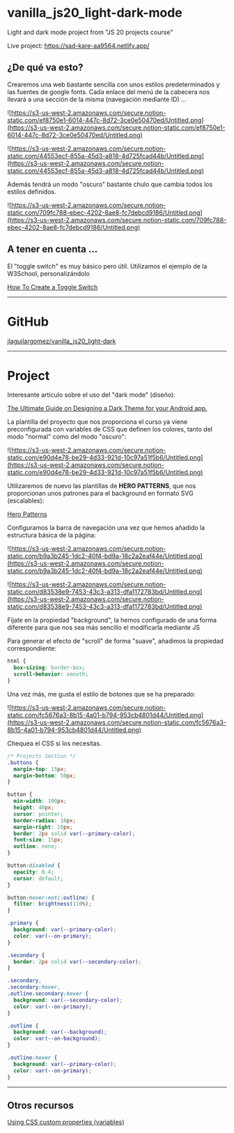# vanilla_js20_light-dark-mode

Light and dark mode project from "JS 20 projects course"

Live project: https://sad-kare-aa9564.netlify.app/

## ¿De qué va esto?

Crearemos una web bastante sencilla con unos estilos predeterminados y las fuentes de google fonts. Cada enlace del menú de la cabecera nos llevará a una sección de la misma (navegación mediante ID) ...

![https://s3-us-west-2.amazonaws.com/secure.notion-static.com/ef8750e1-6014-447c-8d72-3ce0e50470ed/Untitled.png](https://s3-us-west-2.amazonaws.com/secure.notion-static.com/ef8750e1-6014-447c-8d72-3ce0e50470ed/Untitled.png)

![https://s3-us-west-2.amazonaws.com/secure.notion-static.com/44553ecf-855a-45d3-a818-4d725fcad44b/Untitled.png](https://s3-us-west-2.amazonaws.com/secure.notion-static.com/44553ecf-855a-45d3-a818-4d725fcad44b/Untitled.png)

Además tendrá un modo "oscuro" bastante chulo que cambia todos los estilos definidos.

![https://s3-us-west-2.amazonaws.com/secure.notion-static.com/709fc788-ebec-4202-8ae8-fc7debcd9186/Untitled.png](https://s3-us-west-2.amazonaws.com/secure.notion-static.com/709fc788-ebec-4202-8ae8-fc7debcd9186/Untitled.png)

## A tener en cuenta ...

El "toggle switch" es muy básico pero útil. Utilizamos el ejemplo de la W3School, personalizándolo

[How To Create a Toggle Switch](https://www.w3schools.com/howto/howto_css_switch.asp)

---

# GitHub

[jlaguilargomez/vanilla_js20_light-dark](https://github.com/jlaguilargomez/vanilla_js20_light-dark)

---

# Project

Interesante artículo sobre el uso del "dark mode" (diseño):

[The Ultimate Guide on Designing a Dark Theme for your Android app.](https://blog.prototypr.io/how-to-design-a-dark-theme-for-your-android-app-3daeb264637)

La plantilla del proyecto que nos proporciona el curso ya viene preconfigurada con variables de CSS que definen los colores, tanto del modo "normal" como del modo "oscuro":

![https://s3-us-west-2.amazonaws.com/secure.notion-static.com/e90d4e78-be29-4d33-921d-10c97a51f5b6/Untitled.png](https://s3-us-west-2.amazonaws.com/secure.notion-static.com/e90d4e78-be29-4d33-921d-10c97a51f5b6/Untitled.png)

Utilizaremos de nuevo las plantillas de **HERO PATTERNS**, que nos proporcionan unos patrones para el background en formato SVG (escalables):

[Hero Patterns](https://www.heropatterns.com/)

Configuramos la barra de navegación una vez que hemos añadido la estructura básica de la página:

![https://s3-us-west-2.amazonaws.com/secure.notion-static.com/b9a3b245-1dc2-40f4-bd9a-18c2a2eaf44e/Untitled.png](https://s3-us-west-2.amazonaws.com/secure.notion-static.com/b9a3b245-1dc2-40f4-bd9a-18c2a2eaf44e/Untitled.png)

![https://s3-us-west-2.amazonaws.com/secure.notion-static.com/d83538e9-7453-43c3-a313-dfa1172783bd/Untitled.png](https://s3-us-west-2.amazonaws.com/secure.notion-static.com/d83538e9-7453-43c3-a313-dfa1172783bd/Untitled.png)

Fíjate en la propiedad "background", la hemos configurado de una forma diferente para que nos sea más sencillo el modificarla mediante JS

Para generar el efecto de "scroll" de forma "suave", añadimos la propiedad correspondiente:

```css
html {
  box-sizing: border-box;
  scroll-behavior: smooth;
}
```

Una vez más, me gusta el estilo de botones que se ha preparado:

![https://s3-us-west-2.amazonaws.com/secure.notion-static.com/fc5676a3-8b15-4a01-b794-953cb4801d44/Untitled.png](https://s3-us-west-2.amazonaws.com/secure.notion-static.com/fc5676a3-8b15-4a01-b794-953cb4801d44/Untitled.png)

Chequea el CSS si los necesitas.

```css
/* Projects Section */
.buttons {
  margin-top: 15px;
  margin-bottom: 50px;
}

button {
  min-width: 100px;
  height: 40px;
  cursor: pointer;
  border-radius: 10px;
  margin-right: 10px;
  border: 2px solid var(--primary-color);
  font-size: 15px;
  outline: none;
}

button:disabled {
  opacity: 0.4;
  cursor: default;
}

button:hover:not(.outline) {
  filter: brightness(110%);
}

.primary {
  background: var(--primary-color);
  color: var(--on-primary);
}

.secondary {
  border: 2px solid var(--secondary-color);
}

.secondary,
.secondary:hover,
.outline.secondary:hover {
  background: var(--secondary-color);
  color: var(--on-primary);
}

.outline {
  background: var(--background);
  color: var(--on-background);
}

.outline:hover {
  background: var(--primary-color);
  color: var(--on-primary);
}
```

---

## Otros recursos

[Using CSS custom properties (variables)](https://developer.mozilla.org/en-US/docs/Web/CSS/Using_CSS_custom_properties)

